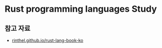 # Rust programming languages Study


## 참고 자료
- [rinthel.github.io/rust-lang-book-ko](https://rinthel.github.io/rust-lang-book-ko/)
